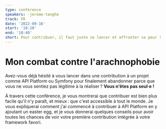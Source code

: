 ```yaml
---
type: conference
speakers: -jerome-tanghe
track: FR
date: '2022-09-16'
start: '10:20'
end: '10:40'
short: Pour contribuer, il faut juste se lancer et affronter sa peur !
---
```


# Mon combat contre l'arachnophobie

Avez-vous déjà hésité à vous lancer dans une contribution à un projet comme API Platform ou Symfony pour finalement abandonner parce que vous ne vous sentiez pas légitime à la réaliser ? **Vous n'êtes pas seul·e !**

À travers cette conférence, je vous montrerai que contribuer est bien plus facile qu'il n'y paraît, et mieux : que c'est accessible à tout le monde. Je vous expliquerai comment j'ai commencé à contribuer à API Platform en y ajoutant un easter egg, et je vous donnerai quelques conseils pour avoir toutes les chances de voir votre première contribution intégrée à votre framework favori.








